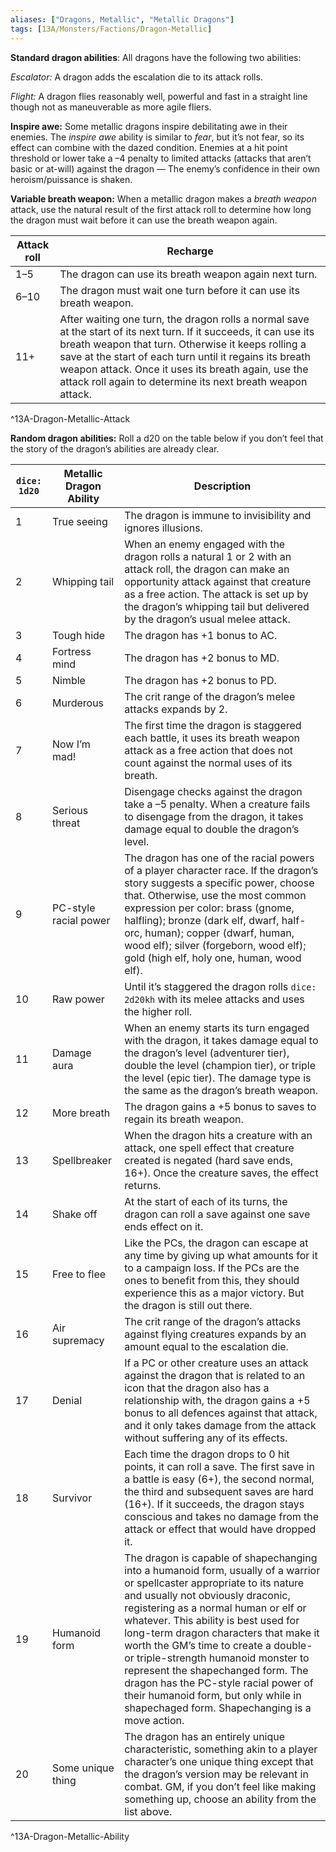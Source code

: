 ```yaml
---
aliases: ["Dragons, Metallic", "Metallic Dragons"]
tags: [13A/Monsters/Factions/Dragon-Metallic]
---
```


**Standard dragon abilities**: All dragons have the following two abilities:

*Escalator:* A dragon adds the escalation die to its attack rolls.

*Flight:* A dragon flies reasonably well, powerful and fast in a straight line though not as maneuverable as more agile fliers.

**Inspire awe:** Some metallic dragons inspire debilitating awe in their enemies. The *inspire awe* ability is similar to *fear*, but it’s not fear, so its effect can combine with the dazed condition. Enemies at a hit point threshold or lower take a –4 penalty to limited attacks (attacks that aren’t basic or at-will) against the dragon — The enemy’s confidence in their own heroism/puissance is shaken.

**Variable breath weapon:** When a metallic dragon makes a *breath weapon* attack, use the natural result of the first attack roll to determine how long the dragon must wait before it can use the breath weapon again.

| Attack roll | Recharge                                                                                                                                                                                                                                                                                                                                                  |
| ----------- | --------------------------------------------------------------------------------------------------------------------------------------------------------------------------------------------------------------------------------------------------------------------------------------------------------------------------------------------------------- |
| 1–5         | The dragon can use its breath weapon again next turn.                                                                                                                                                                                                                                                                                                     |
| 6–10        | The dragon must wait one turn before it can use its breath weapon.                                                                                                                                                                                                                                                                                        |
| 11+         | After waiting one turn, the dragon rolls a normal save at the start of its next turn. If it succeeds, it can use its breath weapon that turn. Otherwise it keeps rolling a save at the start of each turn until it regains its breath weapon attack. Once it uses its breath again, use the attack roll again to determine its next breath weapon attack. |    
^13A-Dragon-Metallic-Attack

**Random dragon abilities:** Roll a d20 on the table below if you don’t feel that the story of the dragon’s abilities are already clear.

| `dice: 1d20` | **Metallic Dragon Ability** | **Description**                                                                                                                                                                                                                                                                                                                                                                                                                                                                                                                              |
| ------------ | --------------------------- | -------------------------------------------------------------------------------------------------------------------------------------------------------------------------------------------------------------------------------------------------------------------------------------------------------------------------------------------------------------------------------------------------------------------------------------------------------------------------------------------------------------------------------------------- |
| 1            | True seeing                 | The dragon is immune to invisibility and ignores illusions.                                                                                                                                                                                                                                                                                                                                                                                                                                                                                  |
| 2            | Whipping tail               | When an enemy engaged with the dragon rolls a natural 1 or 2 with an attack roll, the dragon can make an opportunity attack against that creature as a free action. The attack is set up by the dragon’s whipping tail but delivered by the dragon’s usual melee attack.                                                                                                                                                                                                                                                                     |
| 3            | Tough hide                  | The dragon has +1 bonus to AC.                                                                                                                                                                                                                                                                                                                                                                                                                                                                                                               |
| 4            | Fortress mind               | The dragon has +2 bonus to MD.                                                                                                                                                                                                                                                                                                                                                                                                                                                                                                               |
| 5            | Nimble                      | The dragon has +2 bonus to PD.                                                                                                                                                                                                                                                                                                                                                                                                                                                                                                               |
| 6            | Murderous                   | The crit range of the dragon’s melee attacks expands by 2.                                                                                                                                                                                                                                                                                                                                                                                                                                                                                   |
| 7            | Now I’m mad!                | The first time the dragon is staggered each battle, it uses its breath weapon attack as a free action that does not count against the normal uses of its breath.                                                                                                                                                                                                                                                                                                                                                                             |
| 8            | Serious threat              | Disengage checks against the dragon take a –5 penalty. When a creature fails to disengage from the dragon, it takes damage equal to double the dragon’s level.                                                                                                                                                                                                                                                                                                                                                                               |
| 9            | PC-style racial power       | The dragon has one of the racial powers of a player character race. If the dragon’s story suggests a specific power, choose that. Otherwise, use the most common expression per color: brass (gnome, halfling); bronze (dark elf, dwarf, half-orc, human); copper (dwarf, human, wood elf); silver (forgeborn, wood elf); gold (high elf, holy one, human, wood elf).                                                                                                                                                                         |
| 10           | Raw power                   | Until it’s staggered the dragon rolls `dice: 2d20kh` with its melee attacks and uses the higher roll.                                                                                                                                                                                                                                                                                                                                                                                                                                          |
| 11           | Damage aura                 | When an enemy starts its turn engaged with the dragon, it takes damage equal to the dragon’s level (adventurer tier), double the level (champion tier), or triple the level (epic tier). The damage type is the same as the dragon’s breath weapon.                                                                                                                                                                                                                                                                                          |
| 12           | More breath                 | The dragon gains a +5 bonus to saves to regain its breath weapon.                                                                                                                                                                                                                                                                                                                                                                                                                                                                            |
| 13           | Spellbreaker                | When the dragon hits a creature with an attack, one spell effect that creature created is negated (hard save ends, 16+). Once the creature saves, the effect returns.                                                                                                                                                                                                                                                                                                                                                                        |
| 14           | Shake off                   | At the start of each of its turns, the dragon can roll a save against one save ends effect on it.                                                                                                                                                                                                                                                                                                                                                                                                                                            |
| 15           | Free to flee                | Like the PCs, the dragon can escape at any time by giving up what amounts for it to a campaign loss. If the PCs are the ones to benefit from this, they should experience this as a major victory. But the dragon is still out there.                                                                                                                                                                                                                                                                                                        |
| 16           | Air supremacy               | The crit range of the dragon’s attacks against flying creatures expands by an amount equal to the escalation die.                                                                                                                                                                                                                                                                                                                                                                                                                            |
| 17           | Denial                      | If a PC or other creature uses an attack against the dragon that is related to an icon that the dragon also has a relationship with, the dragon gains a +5 bonus to all defences against that attack, and it only takes damage from the attack without suffering any of its effects.                                                                                                                                                                                                                                                         |
| 18           | Survivor                    | Each time the dragon drops to 0 hit points, it can roll a save. The first save in a battle is easy (6+), the second normal, the third and subsequent saves are hard (16+). If it succeeds, the dragon stays conscious and takes no damage from the attack or effect that would have dropped it.                                                                                                                                                                                                                                              |
| 19           | Humanoid form               | The dragon is capable of shapechanging into a humanoid form, usually of a warrior or spellcaster appropriate to its nature and usually not obviously draconic, registering as a normal human or elf or whatever. This ability is best used for long-term dragon characters that make it worth the GM’s time to create a double- or triple-strength humanoid monster to represent the shapechanged form. The dragon has the PC-style racial power of their humanoid form, but only while in shapechaged form. Shapechanging is a move action. |
| 20           | Some unique thing           | The dragon has an entirely unique characteristic, something akin to a player character’s one unique thing except that the dragon’s version may be relevant in combat. GM, if you don’t feel like making something up, choose an ability from the list above.                                                                                                                                                                                                                                                                                 |                  
^13A-Dragon-Metallic-Ability
